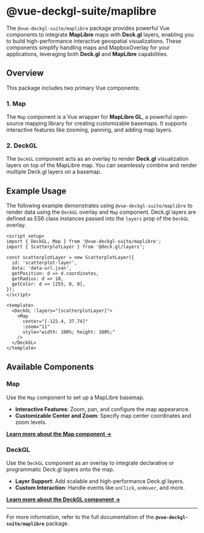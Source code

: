# @vue-deckgl-suite/maplibre

The `@vue-deckgl-suite/maplibre` package provides powerful Vue components to integrate **MapLibre** maps with **Deck.gl** layers, enabling you to build high-performance interactive geospatial visualizations. These components simplify handling maps and MapboxOverlay for your applications, leveraging both **Deck.gl** and **MapLibre** capabilities.

## Overview

This package includes two primary Vue components:

### 1. **Map**
The `Map` component is a Vue wrapper for **MapLibre GL**, a powerful open-source mapping library for creating customizable basemaps. It supports interactive features like zooming, panning, and adding map layers.

### 2. **DeckGL**
The `DeckGL` component acts as an overlay to render **Deck.gl** visualization layers on top of the MapLibre map. You can seamlessly combine and render multiple Deck.gl layers on a basemap.

## Example Usage

The following example demonstrates using `@vue-deckgl-suite/maplibre` to render data using the `DeckGL` overlay and `Map` component. Deck.gl layers are defined as ES6 class instances passed into the `layers` prop of the `DeckGL` overlay.

```vue
<script setup>
import { DeckGL, Map } from '@vue-deckgl-suite/maplibre';
import { ScatterplotLayer } from '@deck.gl/layers';

const scatterplotLayer = new ScatterplotLayer({
  id: 'scatterplot-layer',
  data: 'data-url.json',
  getPosition: d => d.coordinates,
  getRadius: d => 10,
  getColor: d => [255, 0, 0],
});
</script>

<template>
  <DeckGL :layers="[scatterplotLayer]">
    <Map
      center="[-122.4, 37.74]"
      :zoom="11"
      style="width: 100%; height: 100%;"
    />
  </DeckGL>
</template>
```

## Available Components

### Map
Use the `Map` component to set up a MapLibre basemap.

- **Interactive Features**: Zoom, pan, and configure the map appearance.
- **Customizable Center and Zoom**: Specify map center coordinates and zoom levels.

**[Learn more about the Map component →](./maplibre-basemap/)**

### DeckGL
Use the `DeckGL` component as an overlay to integrate declarative or programmatic Deck.gl layers onto the map.

- **Layer Support**: Add scalable and high-performance Deck.gl layers.
- **Custom Interaction**: Handle events like `onClick`, `onHover`, and more.

**[Learn more about the DeckGL component →](./mapbox-overlay/)**

---

For more information, refer to the full documentation of the **`@vue-deckgl-suite/maplibre`** package.